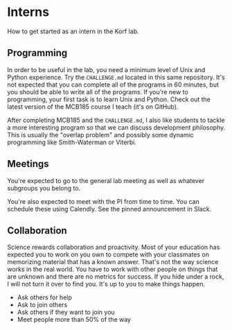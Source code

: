 Interns
=======

How to get started as an intern in the Korf lab.

Programming
-----------

In order to be useful in the lab, you need a minimum level of Unix and Python
experience. Try the `CHALLENGE.md` located in this same repository. It's not
expected that you can complete all of the programs in 60 minutes, but you
should be able to write all of the programs. If you're new to programming, your
first task is to learn Unix and Python. Check out the latest version of the
MCB185 course I teach (it's on GitHub).

After completing MCB185 and the `CHALLENGE.md`, I also like students to tackle
a more interesting program so that we can discuss development philosophy. This
is usually the "overlap problem" and possibly some dynamic programming like
Smith-Waterman or Viterbi.

Meetings
--------

You're expected to go to the general lab meeting as well as whatever subgroups
you belong to.

You're also expected to meet with the PI from time to time. You can schedule
these using Calendly. See the pinned announcement in Slack.

Collaboration
-------------

Science rewards collaboration and proactivity. Most of your education has
expected you to work on you own to compete with your classmates on memorizing
material that has a known answer. That's not the way science works in the real
world. You have to work with other people on things that are unknown and there
are no metrics for success. If you hide under a rock, I will not turn it over
to find you. It's up to you to make things happen.

+ Ask others for help
+ Ask to join others
+ Ask others if they want to join you
+ Meet people more than 50% of the way
